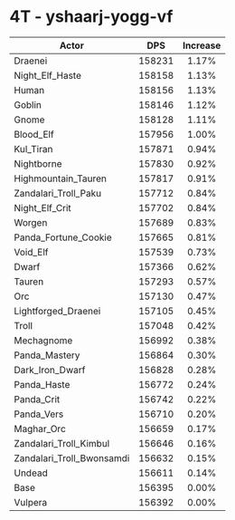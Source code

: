 # 4T - yshaarj-yogg-vf
| Actor | DPS | Increase |
|---|:---:|:---:|
|Draenei|158231|1.17%|
|Night_Elf_Haste|158158|1.13%|
|Human|158156|1.13%|
|Goblin|158146|1.12%|
|Gnome|158128|1.11%|
|Blood_Elf|157956|1.00%|
|Kul_Tiran|157871|0.94%|
|Nightborne|157830|0.92%|
|Highmountain_Tauren|157817|0.91%|
|Zandalari_Troll_Paku|157712|0.84%|
|Night_Elf_Crit|157702|0.84%|
|Worgen|157689|0.83%|
|Panda_Fortune_Cookie|157665|0.81%|
|Void_Elf|157539|0.73%|
|Dwarf|157366|0.62%|
|Tauren|157293|0.57%|
|Orc|157130|0.47%|
|Lightforged_Draenei|157105|0.45%|
|Troll|157048|0.42%|
|Mechagnome|156992|0.38%|
|Panda_Mastery|156864|0.30%|
|Dark_Iron_Dwarf|156828|0.28%|
|Panda_Haste|156772|0.24%|
|Panda_Crit|156742|0.22%|
|Panda_Vers|156710|0.20%|
|Maghar_Orc|156659|0.17%|
|Zandalari_Troll_Kimbul|156646|0.16%|
|Zandalari_Troll_Bwonsamdi|156632|0.15%|
|Undead|156611|0.14%|
|Base|156395|0.00%|
|Vulpera|156392|0.00%|
